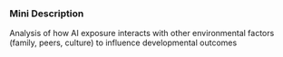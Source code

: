 ### Mini Description

Analysis of how AI exposure interacts with other environmental factors (family, peers, culture) to influence developmental outcomes
